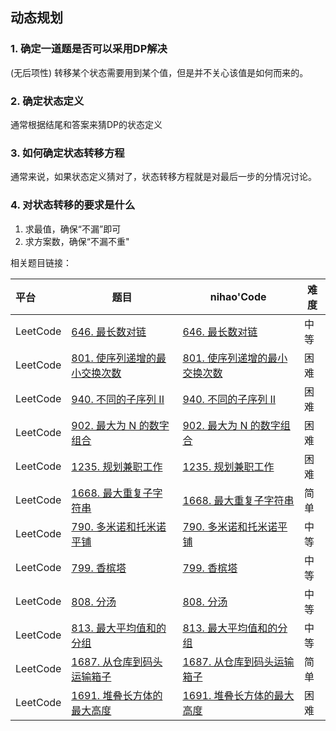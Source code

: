 ## 动态规划

### 1. 确定一道题是否可以采用DP解决

(无后项性) 
转移某个状态需要用到某个值，但是并不关心该值是如何而来的。

### 2. 确定状态定义

通常根据结尾和答案来猜DP的状态定义

### 3. 如何确定状态转移方程

通常来说，如果状态定义猜对了，状态转移方程就是对最后一步的分情况讨论。

### 4. 对状态转移的要求是什么

1. 求最值，确保“不漏”即可
2. 求方案数，确保“不漏不重"

相关题目链接：

| 平台     | 题目                                                         | nihao'Code                                                   | 难度 |
| :------- | ------------------------------------------------------------ | ------------------------------------------------------------ | ---- |
| LeetCode | [646. 最长数对链](https://leetcode.cn/problems/maximum-length-of-pair-chain/) | [646. 最长数对链](https://github.com/xuhaodong1/nihao_algorithmNotes/blob/827be918ad92135a5dc85ffb99a06d2d1b31b6db/LeetCode/DP.swift#L13-L29) | 中等 |
| LeetCode | [801. 使序列递增的最小交换次数](https://leetcode.cn/problems/minimum-swaps-to-make-sequences-increasing/) | [801. 使序列递增的最小交换次数](https://github.com/xuhaodong1/nihao_algorithm_notes/blob/201cbb635dc83bb6826321a00bfb2cc04de2f747/LeetCode/DP.swift#L31-L48) | 困难 |
| LeetCode | [940. 不同的子序列 II](https://leetcode.cn/problems/distinct-subsequences-ii/) | [940. 不同的子序列 II](https://github.com/xuhaodong1/nihao_algorithm_notes/blob/8ac57b99037b4ee8c4f2ae4614ef611f0cb5bc14/LeetCode/DP.swift#L50-L62) | 困难 |
| LeetCode | [902. 最大为 N 的数字组合](https://leetcode.cn/problems/numbers-at-most-n-given-digit-set/) | [902. 最大为 N 的数字组合](https://github.com/xuhaodong1/nihao_algorithm_notes/blob/508432600c6d6d5f885ea73c3d16eb57701daedf/LeetCode/DP.swift#L64-L86) | 困难 |
| LeetCode | [1235. 规划兼职工作](https://leetcode.cn/problems/maximum-profit-in-job-scheduling/) | [1235. 规划兼职工作](https://github.com/xuhaodong1/nihao_algorithm_notes/blob/afc014f21545939b917f04d4125e6cbddfcdca45/LeetCode/DP.swift#L88-L118) | 困难 |
| LeetCode | [1668. 最大重复子字符串](https://leetcode.cn/problems/maximum-repeating-substring/description/) | [1668. 最大重复子字符串](https://github.com/xuhaodong1/nihao_algorithm_notes/blob/f0ec4ed6f9941992002315749d541bee038fc64e/LeetCode/DP.swift#L120-L135) | 简单 |
| LeetCode | [790. 多米诺和托米诺平铺](https://leetcode.cn/problems/domino-and-tromino-tiling/description/) | [790. 多米诺和托米诺平铺](https://github.com/xuhaodong1/nihao_algorithm_notes/blob/f69b40464d3a2fafee2e3d2319f167b7da02d5de/LeetCode/DP.swift#L137-L150) | 中等 |
| LeetCode | [799. 香槟塔](https://leetcode.cn/problems/champagne-tower/) | [799. 香槟塔](https://github.com/xuhaodong1/nihao_algorithm_notes/blob/1841e7b0e1c6525d8840611a8983f06610649d08/LeetCode/DP.swift#L152-L163) | 中等 |
| LeetCode | [808. 分汤](https://leetcode.cn/problems/soup-servings/description/) | [808. 分汤](https://github.com/xuhaodong1/nihao_algorithm_notes/blob/15f3cfc46cbc974bc69d36ac00054676b4841ea7/LeetCode/DP.swift#L165-L178) | 中等 |
| LeetCode | [813. 最大平均值和的分组](https://leetcode.cn/problems/largest-sum-of-averages/description/) | [813. 最大平均值和的分组](https://github.com/xuhaodong1/nihao_algorithm_notes/blob/1c6c47ff403204eef63e96a9638369a98b56ebcd/LeetCode/DP.swift#L180-L199) | 中等 |
| LeetCode | [1687. 从仓库到码头运输箱子](https://leetcode.cn/problems/delivering-boxes-from-storage-to-ports/description/?languageTags=swift) | [1687. 从仓库到码头运输箱子](https://github.com/xuhaodong1/nihao_algorithm_notes/blob/01b263ef15748033e42977c83543b59c850b3a1f/LeetCode/DP.swift#L201-L230) | 简单 |
| LeetCode | [1691. 堆叠长方体的最大高度](https://leetcode.cn/problems/maximum-height-by-stacking-cuboids/description/) | [1691. 堆叠长方体的最大高度](https://github.com/xuhaodong1/nihao_algorithm_notes/blob/8496d76e19710222341c631f9b1966108d5c2571/LeetCode/DP.swift#L232-L247) | 困难 |
